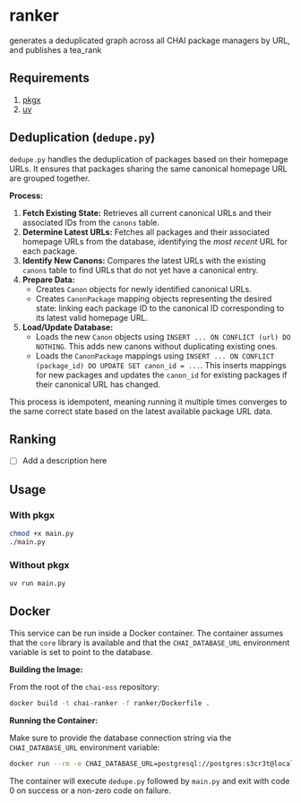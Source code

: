 # ranker

generates a deduplicated graph across all CHAI package managers by URL, and publishes a 
tea_rank

## Requirements

1. [pkgx](pkgx.sh)
2. [uv](astral.sh/uv)

## Deduplication (`dedupe.py`)

`dedupe.py` handles the deduplication of packages based on their homepage URLs. It 
ensures that packages sharing the same canonical homepage URL are grouped together.

**Process:**

1.  **Fetch Existing State:** Retrieves all current canonical URLs and their associated 
IDs from the `canons` table.
2.  **Determine Latest URLs:** Fetches all packages and their associated homepage URLs 
from the database, identifying the *most recent* URL for each package.
3.  **Identify New Canons:** Compares the latest URLs with the existing `canons` table 
to find URLs that do not yet have a canonical entry.
4.  **Prepare Data:**
    *   Creates `Canon` objects for newly identified canonical URLs.
    *   Creates `CanonPackage` mapping objects representing the desired state: linking 
    each package ID to the canonical ID corresponding to its latest valid homepage URL.
5.  **Load/Update Database:**
    *   Loads the new `Canon` objects using `INSERT ... ON CONFLICT (url) DO NOTHING`. This adds new canons without duplicating existing ones.
    *   Loads the `CanonPackage` mappings using 
    `INSERT ... ON CONFLICT (package_id) DO UPDATE SET canon_id = ...`. This inserts 
    mappings for new packages and updates the `canon_id` for existing packages if their 
    canonical URL has changed.

This process is idempotent, meaning running it multiple times converges to the same 
correct state based on the latest available package URL data.

## Ranking

- [ ] Add a description here

## Usage

### With pkgx

```bash
chmod +x main.py
./main.py
```

### Without pkgx

```bash
uv run main.py
```

## Docker

This service can be run inside a Docker container. The container assumes that the `core`
library is available and that the `CHAI_DATABASE_URL` environment variable is set to 
point to the database.

**Building the Image:**

From the root of the `chai-oss` repository:

```bash
docker build -t chai-ranker -f ranker/Dockerfile .
```

**Running the Container:**

Make sure to provide the database connection string via the `CHAI_DATABASE_URL` 
environment variable:

```bash
docker run --rm -e CHAI_DATABASE_URL=postgresql://postgres:s3cr3t@localhost:5435/chai chai-ranker
```

The container will execute `dedupe.py` followed by `main.py` and exit with code 0 on 
success or a non-zero code on failure.